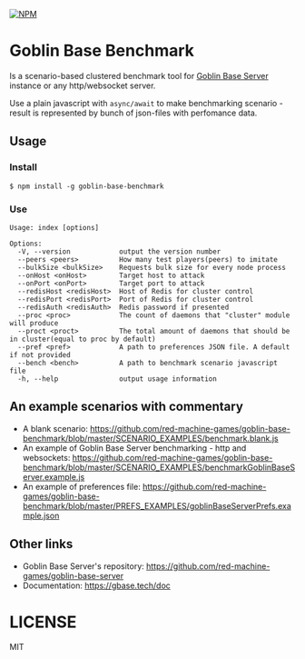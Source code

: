 [![NPM](https://nodei.co/npm/goblin-base-benchmark.png?downloads=true)](https://www.npmjs.com/package/goblin-base-benchmark)

# Goblin Base Benchmark

Is a scenario-based clustered benchmark tool for [Goblin Base Server](https://github.com/red-machine-games/goblin-base-server) instance or any http/websocket server.

Use a plain javascript with `async/await` to make benchmarking scenario - result is represented by bunch of json-files with perfomance data.

## Usage

### Install

`$ npm install -g goblin-base-benchmark`

### Use

```
Usage: index [options]

Options:
  -V, --version            output the version number
  --peers <peers>          How many test players(peers) to imitate
  --bulkSize <bulkSize>    Requests bulk size for every node process
  --onHost <onHost>        Target host to attack
  --onPort <onPort>        Target port to attack
  --redisHost <redisHost>  Host of Redis for cluster control
  --redisPort <redisPort>  Port of Redis for cluster control
  --redisAuth <redisAuth>  Redis password if presented
  --proc <proc>            The count of daemons that "cluster" module will produce
  --proct <proct>          The total amount of daemons that should be in cluster(equal to proc by default)
  --pref <pref>            A path to preferences JSON file. A default if not provided
  --bench <bench>          A path to benchmark scenario javascript file
  -h, --help               output usage information
```

## An example scenarios with commentary

 - A blank scenario: https://github.com/red-machine-games/goblin-base-benchmark/blob/master/SCENARIO_EXAMPLES/benchmark.blank.js
 - An example of Goblin Base Server benchmarking - http and websockets: https://github.com/red-machine-games/goblin-base-benchmark/blob/master/SCENARIO_EXAMPLES/benchmarkGoblinBaseServer.example.js
 - An example of preferences file: https://github.com/red-machine-games/goblin-base-benchmark/blob/master/PREFS_EXAMPLES/goblinBaseServerPrefs.example.json

## Other links

 - Goblin Base Server's repository: https://github.com/red-machine-games/goblin-base-server
 - Documentation: https://gbase.tech/doc

# LICENSE

MIT